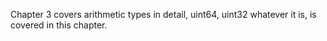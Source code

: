 Chapter 3 covers arithmetic types in detail, uint64, uint32 whatever it is, is covered in this chapter.
